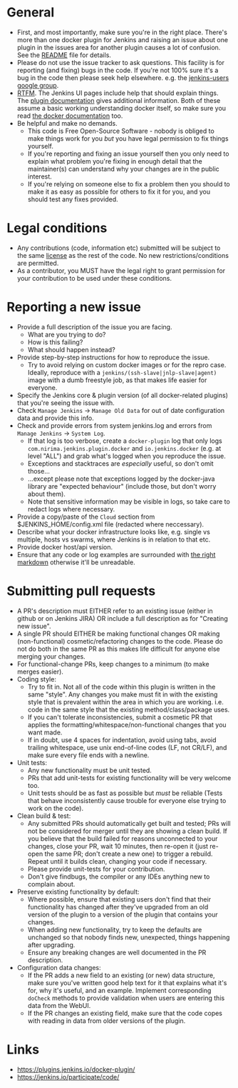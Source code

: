 # General

- First, and most importantly, make sure you're in the right place.
There's more than one docker plugin for Jenkins and raising an issue about one plugin in the issues area for another plugin causes a lot of confusion.
See the [README](README.md) file for details.
- Please do not use the issue tracker to ask questions.
This facility is for reporting (and fixing) bugs in the code.
If you're not 100% sure it's a bug in the code then please seek help elsewhere.
e.g. the [jenkins-users google group](https://groups.google.com/forum/#!forum/jenkinsci-users).
- [RTFM](https://en.wikipedia.org/wiki/RTFM).
The Jenkins UI pages include help that should explain things.
The
[plugin documentation](README.md)
gives additional information.
Both of these assume a basic working understanding docker itself, so make sure you read [the docker documentation](https://docs.docker.com/) too.
- Be helpful and make no demands.
  * This code is Free Open-Source Software - nobody is obliged to make things work for you *but* you have legal permission to fix things yourself.
  * If you're reporting and fixing an issue yourself then you only need to explain what problem you're fixing in enough detail that the maintainer(s) can understand why your changes are in the public interest.
  * If you're relying on someone else to fix a problem then you should to make it as easy as possible for others to fix it for you, and you should test any fixes provided.

# Legal conditions

- Any contributions (code, information etc) submitted will be subject to the same [license](LICENSE) as the rest of the code.
No new restrictions/conditions are permitted.
- As a contributor, you MUST have the legal right to grant permission for your contribution to be used under these conditions.

# Reporting a new issue

- Provide a full description of the issue you are facing.
  * What are you trying to do?
  * How is this failing?
  * What should happen instead?
- Provide step-by-step instructions for how to reproduce the issue.
  * Try to avoid relying on custom docker images or for the repro case. Ideally, reproduce with a `jenkins/(ssh-slave|jnlp-slave|agent)` image with a dumb freestyle job, as that makes life easier for everyone.
- Specify the Jenkins core & plugin version (of all docker-related plugins) that you're seeing the issue with.
- Check `Manage Jenkins` -> `Manage Old Data` for out of date configuration data and provide this info.
- Check and provide errors from system jenkins.log and errors from `Manage Jenkins` -> `System Log`.
  * If that log is too verbose, create a `docker-plugin` log that only logs `com.nirima.jenkins.plugin.docker` and `io.jenkins.docker` (e.g. at level "ALL") and grab what's logged when you reproduce the issue.
  * Exceptions and stacktraces are *especially* useful, so don't omit those...
  * ...except please note that exceptions logged by the docker-java library are "expected behaviour" (include those, but don't worry about them).
  * Note that sensitive information may be visible in logs, so take care to redact logs where necessary.
- Provide a copy/paste of the `Cloud` section from $JENKINS_HOME/config.xml file (redacted where neccessary).
- Describe what your docker infrastructure looks like, e.g. single vs multiple, hosts vs swarms, where Jenkins is in relation to that etc.
- Provide docker host/api version.
- Ensure that any code or log examples are surrounded with [the right markdown](https://help.github.com/articles/github-flavored-markdown/) otherwise it'll be unreadable.

# Submitting pull requests

- A PR's description must EITHER refer to an existing issue (either in github or on Jenkins JIRA) OR include a full description as for "Creating new issue".
- A single PR should EITHER be making functional changes OR making (non-functional) cosmetic/refactoring changes to the code.
Please do not do both in the same PR as this makes life difficult for anyone else merging your changes.
- For functional-change PRs, keep changes to a minimum (to make merges easier).
- Coding style:
  * Try to fit in.
  Not all of the code within this plugin is written in the same "style".
  Any changes you make must fit in with the existing style that is prevalent within the area in which you are working.
  i.e. code in the same style that the existing method/class/package uses.
  * If you can't tolerate inconsistencies, submit a cosmetic PR that applies the formatting/whitespace/non-functional changes that you want made.
  * If in doubt, use 4 spaces for indentation, avoid using tabs, avoid trailing whitespace, use unix end-of-line codes (LF, not CR/LF), and make sure every file ends with a newline.
- Unit tests:
  * Any new functionality must be unit tested.
  * PRs that add unit-tests for existing functionality will be very welcome too.
  * Unit tests should be as fast as possible but *must* be reliable (Tests that behave inconsistently cause trouble for everyone else trying to work on the code).
- Clean build & test:
  * Any submitted PRs should automatically get built and tested; PRs will not be considered for merger until they are showing a clean build.
  If you believe that the build failed for reasons unconnected to your changes, close your PR, wait 10 minutes, then re-open it (just re-open the same PR; don't create a new one) to trigger a rebuild.
  Repeat until it builds clean, changing your code if necessary.
  * Please provide unit-tests for your contribution.
  * Don't give findbugs, the compiler or any IDEs anything new to complain about.
- Preserve existing functionality by default:
  * Where possible, ensure that existing users don't find that their functionality has changed after they've upgraded from an old version of the plugin to a version of the plugin that contains your changes.
  * When adding new functionality, try to keep the defaults are unchanged so that nobody finds new, unexpected, things happening after upgrading.
  * Ensure any breaking changes are well documented in the PR description.
- Configuration data changes:
  * If the PR adds a new field to an existing (or new) data structure, make sure you've written good help text for it that explains what it's for, why it's useful, and an example.
  Implement corresponding `doCheck` methods to provide validation when users are entering this data from the WebUI.
  * If the PR changes an existing field, make sure that the code copes with reading in data from older versions of the plugin.

# Links

- https://plugins.jenkins.io/docker-plugin/
- https://jenkins.io/participate/code/
